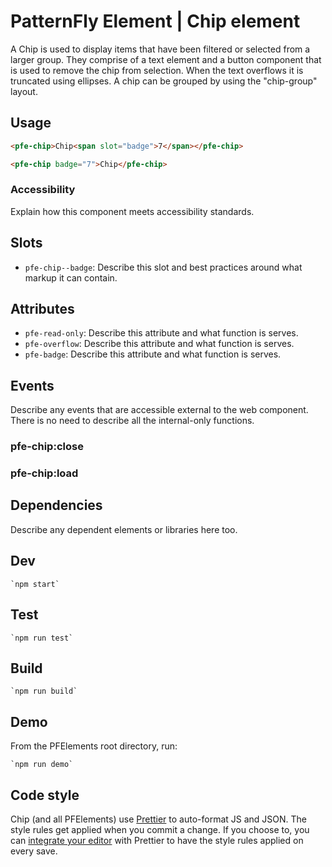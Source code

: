 # PatternFly Element | Chip element
A Chip is used to display items that have been filtered or selected from a larger group. They comprise of a text element and a button component that is used to remove the chip from selection. When the text overflows it is truncated using ellipses. A chip can be grouped by using the &#34;chip-group&#34; layout.

## Usage

```html
<pfe-chip>Chip<span slot="badge">7</span></pfe-chip>

<pfe-chip badge="7">Chip</pfe-chip>
```

### Accessibility
Explain how this component meets accessibility standards.

## Slots

- `pfe-chip--badge`: Describe this slot and best practices around what markup it can contain.

## Attributes

- `pfe-read-only`: Describe this attribute and what function is serves.
- `pfe-overflow`: Describe this attribute and what function is serves.
- `pfe-badge`: Describe this attribute and what function is serves.

## Events
Describe any events that are accessible external to the web component. There is no need to describe all the internal-only functions.

### pfe-chip:close

### pfe-chip:load

## Dependencies
Describe any dependent elements or libraries here too.

## Dev

    `npm start`

## Test

    `npm run test`

## Build

    `npm run build`

## Demo

From the PFElements root directory, run:

    `npm run demo`

## Code style

Chip (and all PFElements) use [Prettier][prettier] to auto-format JS and JSON. The style rules get applied when you commit a change. If you choose to, you can [integrate your editor][prettier-ed] with Prettier to have the style rules applied on every save.

[prettier]: https://github.com/prettier/prettier/
[prettier-ed]: https://prettier.io/docs/en/editors.html
[web-component-tester]: https://github.com/Polymer/web-component-tester
